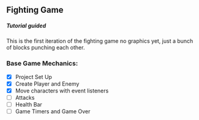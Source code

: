 ## Fighting Game
##### Tutorial guided
This is the first iteration of the fighting game
no graphics yet, just a bunch of blocks punching each other.

### Base Game Mechanics:
- [X] Project Set Up
- [X] Create Player and Enemy
- [X] Move characters with event listeners
- [ ] Attacks
- [ ] Health Bar
- [ ] Game Timers and Game Over